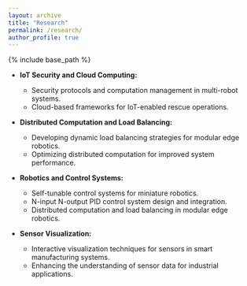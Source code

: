 ```yaml
---
layout: archive
title: "Research"
permalink: /research/
author_profile: true
---
```


{% include base_path %}

* **IoT Security and Cloud Computing:**
    * Security protocols and computation management in multi-robot systems.
    * Cloud-based frameworks for IoT-enabled rescue operations.

* **Distributed Computation and Load Balancing:**
    * Developing dynamic load balancing strategies for modular edge robotics.
    * Optimizing distributed computation for improved system performance.

* **Robotics and Control Systems:**
    * Self-tunable control systems for miniature robotics.
    * N-input N-output PID control system design and integration.
    * Distributed computation and load balancing in modular edge robotics.

* **Sensor Visualization:**
    * Interactive visualization techniques for sensors in smart manufacturing systems.
    * Enhancing the understanding of sensor data for industrial applications.